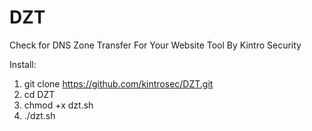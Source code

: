 # DZT
Check for DNS Zone Transfer For Your Website 
Tool By Kintro Security

Install:
1. git clone https://github.com/kintrosec/DZT.git
2. cd DZT
3. chmod +x dzt.sh
4. ./dzt.sh
